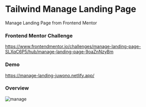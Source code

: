 # Tailwind Manage Landing Page
Manage Landing Page from Frontend Mentor

### Frontend Mentor Challenge
https://www.frontendmentor.io/challenges/manage-landing-page-SLXqC6P5/hub/manage-landing-page-9oaZnNzyBm

### Demo
https://manage-landing-juwono.netlify.app/

### Overview
![manage](https://user-images.githubusercontent.com/70443393/175956210-02539e94-c4eb-4495-9e3b-3ed6a853be48.JPG)
